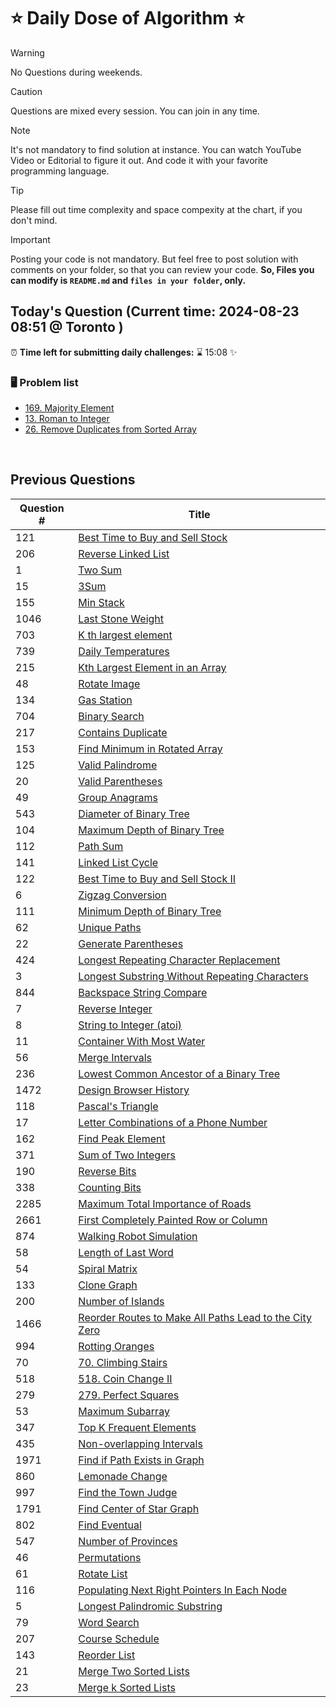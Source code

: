 # ⭐ Daily Dose of Algorithm ⭐
> [!WARNING]
> No Questions during weekends.

> [!CAUTION]
> Questions are mixed every session. You can join in any time.

> [!NOTE]
> It's not mandatory to find solution at instance. You can watch YouTube Video or Editorial to figure it out. And code it with your favorite programming language.

> [!TIP]  
> Please fill out time complexity and space compexity at the chart, if you don't mind.

> [!IMPORTANT]
> Posting your code is not mandatory. But feel free to post solution with comments on your folder, so that you can review your code. **So, Files you can modify is `README.md` and `files in your folder`, only.**

## Today's Question (Current time: <!-- TIME --> 2024-08-23 08:51 @ Toronto <!-- /TIME -->)
⏰ **Time left for submitting daily challenges:** ⌛️<!-- TIME LEFT --> 15:08 <!-- /TIME LEFT --> ✨
### 🖥️ Problem list
- [169. Majority Element](https://leetcode.com/problems/majority-element/description)
- [13. Roman to Integer](https://leetcode.com/problems/roman-to-integer/description)
- [26. Remove Duplicates from Sorted Array](https://leetcode.com/problems/remove-duplicates-from-sorted-array/description)

<br/>

## Previous Questions

| Question # | Title                                                                                                                                                       |
| ---------- | ----------------------------------------------------------------------------------------------------------------------------------------------------------- |
| 121        | [Best Time to Buy and Sell Stock](https://leetcode.com/problems/best-time-to-buy-and-sell-stock/)                                                           |
| 206        | [Reverse Linked List](https://leetcode.com/problems/reverse-linked-list/description/)                                                                       |
| 1          | [Two Sum](https://leetcode.com/problems/two-sum/description/)                                                                                               |
| 15         | [3Sum](https://leetcode.com/problems/3sum/description/)                                                                                                     |
| 155        | [Min Stack](https://leetcode.com/problems/min-stack/description/)                                                                                           |
| 1046       | [Last Stone Weight](https://leetcode.com/problems/last-stone-weight/description/)                                                                           |
| 703        | [K th largest element](https://leetcode.com/problems/kth-largest-element-in-a-stream/description/)                                                          |
| 739        | [Daily Temperatures](https://leetcode.com/problems/daily-temperatures/description/)                                                                         |
| 215        | [Kth Largest Element in an Array](https://leetcode.com/problems/kth-largest-element-in-an-array/description/)                                               |
| 48         | [Rotate Image](https://leetcode.com/problems/rotate-image/description/)                                                                                     |
| 134        | [Gas Station](https://leetcode.com/problems/gas-station/description/)                                                                                       |
| 704        | [Binary Search](https://leetcode.com/problems/binary-search/description/)                                                                                   |
| 217        | [Contains Duplicate](https://leetcode.com/problems/contains-duplicate/description/)                                                                         |
| 153        | [Find Minimum in Rotated Array](https://leetcode.com/problems/find-minimum-in-rotated-sorted-array/description/)                                            |
| 125        | [Valid Palindrome](https://leetcode.com/problems/valid-palindrome/description/)                                                                             |
| 20         | [Valid Parentheses](https://leetcode.com/problems/valid-parentheses/description/)                                                                           |
| 49         | [Group Anagrams](https://leetcode.com/problems/group-anagrams/description/)                                                                                 |
| 543        | [Diameter of Binary Tree](https://leetcode.com/problems/diameter-of-binary-tree/description/)                                                               |
| 104        | [Maximum Depth of Binary Tree](https://leetcode.com/problems/maximum-depth-of-binary-tree/description/)                                                     |
| 112        | [Path Sum](https://leetcode.com/problems/path-sum/description/)                                                                                             |
| 141        | [Linked List Cycle](https://leetcode.com/problems/linked-list-cycle/description/)                                                                           |
| 122        | [Best Time to Buy and Sell Stock II](https://leetcode.com/problems/best-time-to-buy-and-sell-stock-ii/description/)                                         |
| 6          | [Zigzag Conversion](https://leetcode.com/problems/zigzag-conversion/description/)                                                                           |
| 111        | [Minimum Depth of Binary Tree](https://leetcode.com/problems/minimum-depth-of-binary-tree/)                                                                 |
| 62         | [Unique Paths](https://leetcode.com/problems/unique-paths/)                                                                                                 |
| 22         | [Generate Parentheses](https://leetcode.com/problems/generate-parentheses/description/)                                                                     |
| 424        | [Longest Repeating Character Replacement](https://leetcode.com/problems/longest-repeating-character-replacement/description/)                               |
| 3          | [Longest Substring Without Repeating Characters](https://leetcode.com/problems/longest-substring-without-repeating-characters/description/)                 |
| 844        | [Backspace String Compare](https://leetcode.com/problems/backspace-string-compare/description/)                                                             |
| 7          | [Reverse Integer](https://leetcode.com/problems/reverse-integer/description/)                                                                               |
| 8          | [String to Integer (atoi)](https://leetcode.com/problems/string-to-integer-atoi/description/)                                                               |
| 11         | [Container With Most Water](https://leetcode.com/problems/container-with-most-water/description/)                                                           |
| 56         | [Merge Intervals](https://leetcode.com/problems/merge-intervals/description/)                                                                               |
| 236        | [Lowest Common Ancestor of a Binary Tree](https://leetcode.com/problems/lowest-common-ancestor-of-a-binary-tree/description/)                               |
| 1472       | [Design Browser History](https://leetcode.com/problems/design-browser-history/description/)                                                                 |
| 118        | [Pascal's Triangle](https://leetcode.com/problems/pascals-triangle/description/)                                                                            |
| 17         | [Letter Combinations of a Phone Number](https://leetcode.com/problems/letter-combinations-of-a-phone-number/description//)                                  |
| 162        | [Find Peak Element](https://leetcode.com/problems/find-peak-element/description//)                                                                          |
| 371        | [Sum of Two Integers](https://leetcode.com/problems/sum-of-two-integers/description/)                                                                       |
| 190        | [Reverse Bits](https://leetcode.com/problems/reverse-bits/description/)                                                                                     |
| 338        | [Counting Bits](https://leetcode.com/problems/counting-bits/description/)                                                                                   |
| 2285       | [Maximum Total Importance of Roads](https://leetcode.com/problems/maximum-total-importance-of-roads/description/)                                           |
| 2661       | [First Completely Painted Row or Column](https://leetcode.com/problems/first-completely-painted-row-or-column/description/)                                 |
| 874        | [Walking Robot Simulation](https://leetcode.com/problems/walking-robot-simulation/description/)                                                             |
| 58         | [Length of Last Word](https://leetcode.com/problems/length-of-last-word/description/)                                                                       |
| 54         | [Spiral Matrix](https://leetcode.com/problems/spiral-matrix/description/)                                                                                   |
| 133        | [Clone Graph](https://leetcode.com/problems/clone-graph/description/)                                                                                       |
| 200        | [Number of Islands](https://leetcode.com/problems/number-of-islands/description/)                                                                           |
| 1466       | [Reorder Routes to Make All Paths Lead to the City Zero](https://leetcode.com/problems/reorder-routes-to-make-all-paths-lead-to-the-city-zero/description/) |
| 994        | [Rotting Oranges](https://leetcode.com/problems/rotting-oranges/description/)                                                                               |
| 70         | [70. Climbing Stairs](https://leetcode.com/problems/climbing-stairs/description/)                                                                           |
| 518        | [518. Coin Change II](https://leetcode.com/problems/coin-change-ii/description/)                                                                            |
| 279        | [279. Perfect Squares](https://leetcode.com/problems/perfect-squares/description/)                                                                          |
| 53         | [Maximum Subarray](https://leetcode.com/problems/maximum-subarray/description/)                                                                             |
| 347        | [Top K Frequent Elements](https://leetcode.com/problems/top-k-frequent-elements/description/)                                                               |
| 435        | [Non-overlapping Intervals](https://leetcode.com/problems/non-overlapping-intervals/description/)                                                           |
| 1971       | [Find if Path Exists in Graph](https://leetcode.com/problems/find-if-path-exists-in-graph/description/)                                                     |
| 860        | [Lemonade Change](https://leetcode.com/problems/lemonade-change/description/)                                                                               |
| 997        | [Find the Town Judge](https://leetcode.com/problems/find-the-town-judge/description/)                                                                       |
| 1791       | [Find Center of Star Graph](https://leetcode.com/problems/find-center-of-star-graph/description/)                                                           |
| 802        | [Find Eventual](https://leetcode.com/problems/find-eventual-safe-states/description/)                                                                       |
| 547        | [Number of Provinces](https://leetcode.com/problems/number-of-provinces/description/)                                                                       |
| 46         | [Permutations](https://leetcode.com/problems/permutations/description/)                                                                                     |
| 61         | [Rotate List](https://leetcode.com/problems/rotate-list/)                                                                                                   |
| 116        | [Populating Next Right Pointers In Each Node](https://leetcode.com/problems/populating-next-right-pointers-in-each-node/description/)                       |
| 5          | [Longest Palindromic Substring](https://leetcode.com/problems/longest-palindromic-substring/description/)                                                   |
| 79         | [Word Search](https://leetcode.com/problems/word-search/description/)                                                                                       |
| 207        | [Course Schedule](https://leetcode.com/problems/course-schedule/description/)                                                                               |
| 143        | [Reorder List](https://leetcode.com/problems/reorder-list/description/)                                                                                     |
| 21         | [Merge Two Sorted Lists](https://leetcode.com/problems/merge-two-sorted-lists/description/)                                                                 |
| 23         | [Merge k Sorted Lists](https://leetcode.com/problems/merge-k-sorted-lists/description/)                                                                     |
